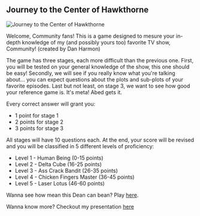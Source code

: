 ## Journey to the Center of Hawkthorne

![Journey to the Center of Hawkthorne](https://www.giantbomb.com/a/uploads/scale_medium/10/101014/2352574-logo.png)

Welcome, Community fans!
This is a game designed to mesure your in-depth knowledge of my (and possibly yours too) favorite TV show, Community! (created by Dan Harmon)

The game has three stages, each more difficult than the previous one. First, you will be tested on your general knowledge of the show, this one should be easy! Secondly, we will see if you really know what you're talking about... you can expect questions about the plots and sub-plots of your favorite episodes. Last but not least, on stage 3, we want to see how good your reference game is. It's meta! Abed gets it. 

Every correct answer will grant you:

 - 1 point for stage 1
 - 2 points for stage 2
 - 3 points for stage 3

All stages will have 10 questions each. At the end, your score will be revised and you will be classified in 5 different levels of proficiency:

 - Level 1 - Human Being (0-15 points)
 - Level 2 - Delta Cube (16-25 points)
 - Level 3 - Ass Crack Bandit (26-35 points)
 - Level 4 - Chicken Fingers Master (36-45 points)
 - Level 5 - Laser Lotus (46-60 points)

Wanna see how mean this Dean can bean? Play [here](https://somemacsongs.github.io/journey-to-the-center-of-hawkthorne/).

Wanna know more? Checkout my presentation [here](https://docs.google.com/presentation/d/18I_ONyLEz_Gnln4wZhQs3gEyoVLkO3-n-DiMiduMXAQ/edit?usp=sharing)